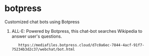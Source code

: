 # botpress
Customized chat bots using Botpress

1. ALL-E: Powered by Botpress, this chat-bot searches Wikipedia to answer user's questions. 

          https://mediafiles.botpress.cloud/d7c0a6ec-7844-4acf-91f7-75234b3d2c37/webchat/bot.html 

